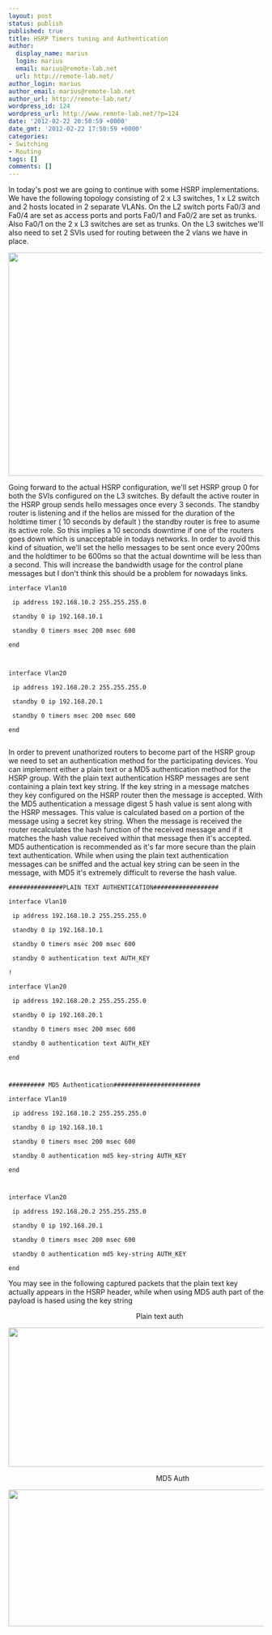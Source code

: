 ```yaml
---
layout: post
status: publish
published: true
title: HSRP Timers tuning and Authentication
author:
  display_name: marius
  login: marius
  email: marius@remote-lab.net
  url: http://remote-lab.net/
author_login: marius
author_email: marius@remote-lab.net
author_url: http://remote-lab.net/
wordpress_id: 124
wordpress_url: http://www.remote-lab.net/?p=124
date: '2012-02-22 20:50:59 +0000'
date_gmt: '2012-02-22 17:50:59 +0000'
categories:
- Switching
- Routing
tags: []
comments: []
---
```

<p>In today's post we are going to continue with some HSRP implementations. We have the following topology consisting of 2 x L3 switches, 1 x L2 switch and 2 hosts located in 2 separate VLANs. On the L2 switch ports Fa0/3 and Fa0/4 are set as access ports and ports Fa0/1 and Fa0/2 are set as trunks. Also Fa0/1 on the 2 x L3 switches are set as trunks. On the L3 switches we'll also need to set 2 SVIs used for routing between the 2 vlans we have in place.</p>
<p><img class="aligncenter size-large wp-image-125" title="HSRP2" src="http://www.remote-lab.net/wp-content/uploads/2012/02/HSRP2-1024x822.png" alt="" width="550" height="441" /></p>
<p>Going forward to the actual HSRP configuration, we'll set HSRP group 0 for both the SVIs configured on the L3 switches. By default the active router in the HSRP group sends hello messages once every 3 seconds. The standby router is listening and if the hellos are missed for the duration of the holdtime timer ( 10 seconds by default ) the standby router is free to asume its active role. So this implies a 10 seconds downtime if one of the routers goes down which is unacceptable in todays networks. In order to avoid this kind of situation, we'll set the hello messages to be sent once every 200ms and the holdtimer to be 600ms so that the actual downtime will be less than a second. This will increase the bandwidth usage for the control plane messages but I don't think this should be a problem for nowadays links.</p>
<p><code lang="c[notools]">interface Vlan10<br />
 ip address 192.168.10.2 255.255.255.0<br />
 standby 0 ip 192.168.10.1<br />
 standby 0 timers msec 200 msec 600<br />
end</p>
<p>interface Vlan20<br />
 ip address 192.168.20.2 255.255.255.0<br />
 standby 0 ip 192.168.20.1<br />
 standby 0 timers msec 200 msec 600<br />
end<br />
</code></p>
<p>In order to prevent unathorized routers to become part of the HSRP group we need to set an authentication method for the participating devices. You can implement either a plain text or a MD5 authentication method for the HSRP group. With the plain text authentication HSRP messages are sent containing a plain text key string. If the key string in a message matches they key configured on the HSRP router then the message is accepted. With the MD5 authentication a message digest 5 hash value is sent along with the HSRP messages. This value is calculated based on a portion of the message using a secret key string. When the message is received the router recalculates the hash function of the received message and if it matches the hash value received within that message then it's accepted. MD5 authentication is recommended as it's far more secure than the plain text authentication. While when using the plain text authentication messages can be sniffed and the actual key string can be seen in the message, with MD5 it's extremely difficult to reverse the hash value.</p>
<p><code lang="c[notools]">###############PLAIN TEXT AUTHENTICATION##################<br />
interface Vlan10<br />
 ip address 192.168.10.2 255.255.255.0<br />
 standby 0 ip 192.168.10.1<br />
 standby 0 timers msec 200 msec 600<br />
 standby 0 authentication text AUTH_KEY<br />
!<br />
interface Vlan20<br />
 ip address 192.168.20.2 255.255.255.0<br />
 standby 0 ip 192.168.20.1<br />
 standby 0 timers msec 200 msec 600<br />
 standby 0 authentication text AUTH_KEY<br />
end</p>
<p>########## MD5 Authentication########################<br />
interface Vlan10<br />
 ip address 192.168.10.2 255.255.255.0<br />
 standby 0 ip 192.168.10.1<br />
 standby 0 timers msec 200 msec 600<br />
 standby 0 authentication md5 key-string AUTH_KEY<br />
end</p>
<p>interface Vlan20<br />
 ip address 192.168.20.2 255.255.255.0<br />
 standby 0 ip 192.168.20.1<br />
 standby 0 timers msec 200 msec 600<br />
 standby 0 authentication md5 key-string AUTH_KEY<br />
end</code></p>
<p>You may see in the following captured packets that the plain text key actually appears in the HSRP header, while when using MD5 auth part of the payload is hased using the key string</p>
<p>&nbsp; &nbsp; &nbsp; &nbsp; &nbsp; &nbsp; &nbsp; &nbsp; &nbsp; &nbsp; &nbsp; &nbsp; &nbsp; &nbsp; &nbsp; &nbsp; &nbsp; &nbsp; &nbsp; &nbsp; &nbsp; &nbsp; &nbsp; &nbsp; &nbsp; &nbsp; &nbsp; &nbsp; &nbsp; &nbsp; &nbsp; &nbsp; Plain text auth</p>
<p style="text-align: center;"><a href="http://www.remote-lab.net/wp-content/uploads/2012/02/plain_text_auth.png"><img class="size-large wp-image-126 aligncenter" title="plain_text_auth" src="http://www.remote-lab.net/wp-content/uploads/2012/02/plain_text_auth-1024x512.png" alt="" width="550" height="275" /></a></p>
<p>&nbsp; &nbsp; &nbsp; &nbsp; &nbsp; &nbsp; &nbsp; &nbsp; &nbsp; &nbsp; &nbsp; &nbsp; &nbsp; &nbsp; &nbsp; &nbsp; &nbsp; &nbsp; &nbsp; &nbsp; &nbsp; &nbsp; &nbsp; &nbsp; &nbsp; &nbsp; &nbsp; &nbsp; &nbsp; &nbsp; &nbsp; &nbsp; &nbsp; &nbsp; &nbsp; &nbsp; &nbsp; MD5 Auth&nbsp;</p>
<p style="text-align: center;"><a href="http://www.remote-lab.net/wp-content/uploads/2012/02/md5auth.png"><img class="size-large wp-image-127 aligncenter" title="md5auth" src="http://www.remote-lab.net/wp-content/uploads/2012/02/md5auth-1024x503.png" alt="" width="550" height="270" /></a></p>
